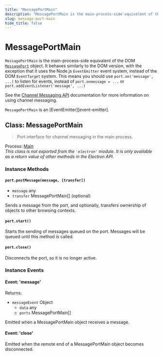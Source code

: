 ```yaml
---
title: "MessagePortMain"
description: "MessagePortMain is the main-process-side equivalent of the DOM MessagePort object. It behaves similarly to the DOM version, with the exception that it uses the Node.js EventEmitter event system, instead of the DOM EventTarget system. This means you should use port.on('message', ...) to listen for events, instead of port.onmessage = ... or port.addEventListener('message', ...)"
slug: message-port-main
hide_title: false
---
```


# MessagePortMain

`MessagePortMain` is the main-process-side equivalent of the DOM
[`MessagePort`][] object. It behaves similarly to the DOM version, with the
exception that it uses the Node.js `EventEmitter` event system, instead of the
DOM `EventTarget` system. This means you should use `port.on('message', ...)`
to listen for events, instead of `port.onmessage = ...` or
`port.addEventListener('message', ...)`

See the [Channel Messaging API][] documentation for more information on using
channel messaging.

`MessagePortMain` is an [EventEmitter][event-emitter].

## Class: MessagePortMain

> Port interface for channel messaging in the main process.

Process: [Main](latest/glossary.md#main-process)<br />
_This class is not exported from the `'electron'` module. It is only available as a return value of other methods in the Electron API._

### Instance Methods

#### `port.postMessage(message, [transfer])`

* `message` any
* `transfer` MessagePortMain[] (optional)

Sends a message from the port, and optionally, transfers ownership of objects
to other browsing contexts.

#### `port.start()`

Starts the sending of messages queued on the port. Messages will be queued
until this method is called.

#### `port.close()`

Disconnects the port, so it is no longer active.

### Instance Events

#### Event: 'message'

Returns:

* `messageEvent` Object
  * `data` any
  * `ports` MessagePortMain[]

Emitted when a MessagePortMain object receives a message.

#### Event: 'close'

Emitted when the remote end of a MessagePortMain object becomes disconnected.

[`MessagePort`]: https://developer.mozilla.org/en-US/docs/Web/API/MessagePort
[Channel Messaging API]: https://developer.mozilla.org/en-US/docs/Web/API/Channel_Messaging_API

